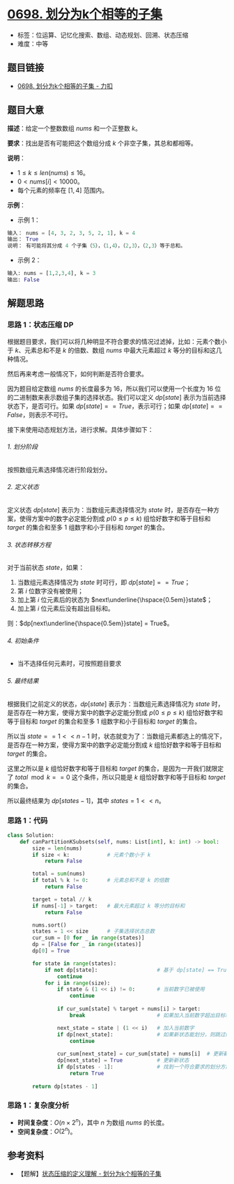 # [0698. 划分为k个相等的子集](https://leetcode.cn/problems/partition-to-k-equal-sum-subsets/)

- 标签：位运算、记忆化搜索、数组、动态规划、回溯、状态压缩
- 难度：中等

## 题目链接

- [0698. 划分为k个相等的子集 - 力扣](https://leetcode.cn/problems/partition-to-k-equal-sum-subsets/)

## 题目大意

**描述**：给定一个整数数组 $nums$ 和一个正整数 $k$。

**要求**：找出是否有可能把这个数组分成 $k$ 个非空子集，其总和都相等。

**说明**：

- $1 \le k \le len(nums) \le 16$。
- $0 < nums[i] < 10000$。
- 每个元素的频率在 $[1, 4]$ 范围内。

**示例**：

- 示例 1：

```python
输入： nums = [4, 3, 2, 3, 5, 2, 1], k = 4
输出： True
说明： 有可能将其分成 4 个子集（5），（1,4），（2,3），（2,3）等于总和。
```

- 示例 2：

```python
输入: nums = [1,2,3,4], k = 3
输出: False
```

## 解题思路

### 思路 1：状态压缩 DP

根据题目要求，我们可以将几种明显不符合要求的情况过滤掉，比如：元素个数小于 $k$、元素总和不是 $k$ 的倍数、数组 $nums$ 中最大元素超过 $k$ 等分的目标和这几种情况。

然后再来考虑一般情况下，如何判断是否符合要求。

因为题目给定数组 $nums$ 的长度最多为 $16$，所以我们可以使用一个长度为 $16$ 位的二进制数来表示数组子集的选择状态。我们可以定义 $dp[state]$ 表示为当前选择状态下，是否可行。如果 $dp[state] == True$，表示可行；如果 $dp[state] == False$，则表示不可行。

接下来使用动态规划方法，进行求解。具体步骤如下：

###### 1. 划分阶段

按照数组元素选择情况进行阶段划分。

###### 2. 定义状态

定义状态 $dp[state]$ 表示为：当数组元素选择情况为 $state$ 时，是否存在一种方案，使得方案中的数字必定能分割成 $p(0 \le p \le k)$ 组恰好数字和等于目标和 $target$ 的集合和至多 $1$ 组数字和小于目标和 $target$ 的集合。

###### 3. 状态转移方程

对于当前状态 $state$，如果：

1. 当数组元素选择情况为 $state$ 时可行，即 $dp[state] == True$；
2. 第 $i$ 位数字没有被使用；
3. 加上第 $i$ 位元素后的状态为 $next\underline{\hspace{0.5em}}state$；
4. 加上第 $i$ 位元素后没有超出目标和。

则：$dp[next\underline{\hspace{0.5em}}state] = True$。

###### 4. 初始条件

- 当不选择任何元素时，可按照题目要求

###### 5. 最终结果

根据我们之前定义的状态，$dp[state]$ 表示为：当数组元素选择情况为 $state$ 时，是否存在一种方案，使得方案中的数字必定能分割成 $p(0 \le p \le k)$ 组恰好数字和等于目标和 $target$ 的集合和至多 $1$ 组数字和小于目标和 $target$ 的集合。

所以当 $state == 1 << n - 1$ 时，状态就变为了：当数组元素都选上的情况下，是否存在一种方案，使得方案中的数字必定能分割成 $k$ 组恰好数字和等于目标和 $target$ 的集合。

这里之所以是 $k$ 组恰好数字和等于目标和 $target$ 的集合，是因为一开我们就限定了 $total \mod k == 0$ 这个条件，所以只能是 $k$ 组恰好数字和等于目标和 $target$ 的集合。

所以最终结果为 $dp[states - 1]$，其中 $states = 1 << n$。

### 思路 1：代码

```python
class Solution:
    def canPartitionKSubsets(self, nums: List[int], k: int) -> bool:
        size = len(nums)
        if size < k:            # 元素个数小于 k
            return False

        total = sum(nums)
        if total % k != 0:      # 元素总和不是 k 的倍数
            return False

        target = total // k
        if nums[-1] > target:   # 最大元素超过 k 等分的目标和
            return False

        nums.sort()
        states = 1 << size      # 子集选择状态总数
        cur_sum = [0 for _ in range(states)]
        dp = [False for _ in range(states)]
        dp[0] = True

        for state in range(states):
            if not dp[state]:                   # 基于 dp[state] == True 前提下进行转移        
                continue
            for i in range(size):
                if state & (1 << i) != 0:       # 当前数字已被使用
                    continue
                
                if cur_sum[state] % target + nums[i] > target:
                    break                       # 如果加入当前数字超出目标和，则后续不用继续遍历

                next_state = state | (1 << i)   # 加入当前数字
                if dp[next_state]:              # 如果新状态能划分，则跳过继续
                    continue
                
                cur_sum[next_state] = cur_sum[state] + nums[i]  # 更新新状态下子集和
                dp[next_state] = True           # 更新新状态
                if dp[states - 1]:              # 找到一个符合要求的划分方案，提前返回
                    return True
                
        return dp[states - 1]
```

### 思路 1：复杂度分析

- **时间复杂度**：$O(n \times 2^n)$，其中 $n$ 为数组 $nums$ 的长度。
- **空间复杂度**：$O(2^n)$。

## 参考资料

- 【题解】[状态压缩的定义理解 - 划分为k个相等的子集](https://leetcode.cn/problems/partition-to-k-equal-sum-subsets/solution/zhuang-tai-ya-suo-de-ding-yi-li-jie-by-c-fo1b/)
